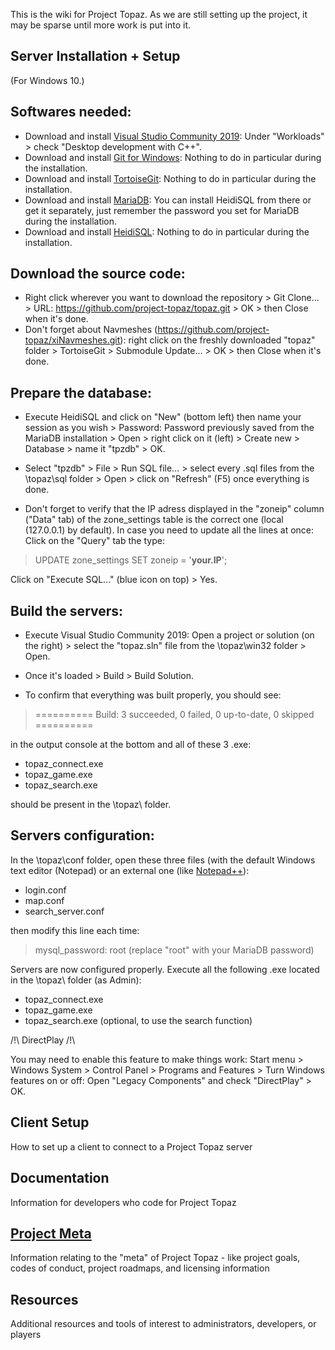 This is the wiki for Project Topaz. As we are still setting up the project, it may be sparse until more work is put into it.

## Server Installation + Setup

(For Windows 10.)

## Softwares needed:

* Download and install [Visual Studio Community 2019](https://visualstudio.microsoft.com/vs/community/): Under "Workloads" > check "Desktop development with C++".
* Download and install [Git for Windows](https://gitforwindows.org/): Nothing to do in particular during the installation.
* Download and install [TortoiseGit](https://tortoisegit.org/): Nothing to do in particular during the installation.
* Download and install [MariaDB](https://mariadb.org/): You can install HeidiSQL from there or get it separately, just remember the password you set for MariaDB during the installation.
* Download and install [HeidiSQL](https://www.heidisql.com/): Nothing to do in particular during the installation.

## Download the source code:

* Right click wherever you want to download the repository > Git Clone... > URL: https://github.com/project-topaz/topaz.git > OK > then Close when it's done. 
* Don't forget about Navmeshes (https://github.com/project-topaz/xiNavmeshes.git): right click on the freshly downloaded "topaz" folder > TortoiseGit > Submodule Update... > OK > then Close when it's done.

## Prepare the database:

* Execute HeidiSQL and click on "New" (bottom left) then name your session as you wish > Password: Password previously saved from the MariaDB installation > Open > right click on it (left) > Create new > Database > name it "tpzdb" > OK.
* Select "tpzdb" > File > Run SQL file... > select every .sql files from the \topaz\sql folder > Open > click on "Refresh" (F5) once everything is done.

* Don't forget to verify that the IP adress displayed in the "zoneip" column ("Data" tab) of the zone_settings table is the correct one (local (127.0.0.1) by default). In case you need to update all the lines at once: Click on the "Query" tab the type:

> UPDATE zone_settings SET zoneip = '**your.IP**';

Click on "Execute SQL..." (blue icon on top) > Yes.

## Build the servers:

* Execute Visual Studio Community 2019: Open a project or solution (on the right) > select the "topaz.sln" file from the \topaz\win32 folder > Open.
* Once it's loaded > Build > Build Solution.

* To confirm that everything was built properly, you should see:
> ========== Build: 3 succeeded, 0 failed, 0 up-to-date, 0 skipped ==========

in the output console at the bottom and all of these 3 .exe:

* topaz_connect.exe
* topaz_game.exe
* topaz_search.exe

should be present in the \topaz\ folder.

## Servers configuration:

In the \topaz\conf folder, open these three files (with the default Windows text editor (Notepad) or an external one (like  [Notepad++](https://notepad-plus-plus.org/)):

* login.conf
* map.conf
* search_server.conf

then modify this line each time:

> mysql_password: root (replace "root" with your MariaDB password)

Servers are now configured properly. Execute all the following .exe located in the \topaz\ folder (as Admin):

* topaz_connect.exe
* topaz_game.exe
* topaz_search.exe (optional, to use the search function)

/!\ DirectPlay /!\

You may need to enable this feature to make things work:
Start menu > Windows System > Control Panel > Programs and Features > Turn Windows features on or off:
Open "Legacy Components" and check "DirectPlay" > OK.

## Client Setup
How to set up a client to connect to a Project Topaz server
## Documentation
Information for developers who code for Project Topaz
## [Project Meta](https://github.com/project-topaz/topaz/wiki/Project-Meta)
Information relating to the "meta" of Project Topaz - like project goals, codes of conduct, project roadmaps, and licensing information
## Resources
Additional resources and tools of interest to administrators, developers, or players